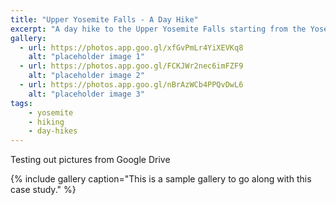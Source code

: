 ```yaml
---
title: "Upper Yosemite Falls - A Day Hike"
excerpt: "A day hike to the Upper Yosemite Falls starting from the Yosemite valley"
gallery:
  - url: https://photos.app.goo.gl/xfGvPmLr4YiXEVKq8
    alt: "placeholder image 1"
  - url: https://photos.app.goo.gl/FCKJWr2nec6imFZF9
    alt: "placeholder image 2"
  - url: https://photos.app.goo.gl/nBrAzWCb4PPQvDwL6
    alt: "placeholder image 3"
tags: 
    - yosemite
    - hiking
    - day-hikes
---
```

Testing out pictures from Google Drive

{% include gallery caption="This is a sample gallery to go along with this case study." %}
